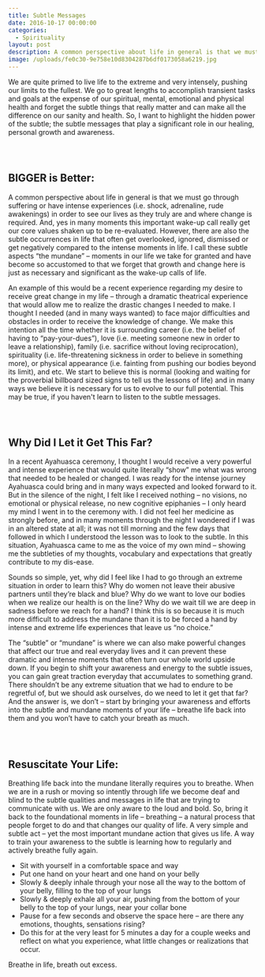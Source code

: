 ```yaml
---
title: Subtle Messages
date: 2016-10-17 00:00:00
categories:
  - Spirituality
layout: post
description: A common perspective about life in general is that we must go through suffering or have intense experiences in order to see our lives as they truly are and where change is required.
image: /uploads/fe0c30-9e758e10d8304287b6df0173058a6219.jpg
---
```



​We are quite primed to live life to the extreme and very intensely, pushing our limits to the fullest. We go to great lengths to accomplish transient tasks and goals at the expense of our spiritual, mental, emotional and physical health and forget the subtle things that really matter and can make all the difference on our sanity and health. So, I want to highlight the hidden power of the subtle; the subtle messages that play a significant role in our healing, personal growth and awareness.

### &nbsp;

## BIGGER is Better:

A common perspective about life in general is that we must go through suffering or have intense experiences (i.e. shock, adrenaline, rude awakenings) in order to see our lives as they truly are and where change is required. And, yes in many moments this important wake-up call really get our core values shaken up to be re-evaluated. However, there are also the subtle occurrences in life that often get overlooked, ignored, dismissed or get negatively compared to the intense moments in life. I call these subtle aspects “the mundane” – moments in our life we take for granted and have become so accustomed to that we forget that growth and change here is just as necessary and significant as the wake-up calls of life.

An example of this would be a recent experience regarding my desire to receive great change in my life – through a dramatic theatrical experience that would allow me to realize the drastic changes I needed to make. I thought I needed (and in many ways wanted) to face major difficulties and obstacles in order to receive the knowledge of change. We make this intention all the time whether it is surrounding career (i.e. the belief of having to “pay-your-dues”), love (i.e. meeting someone new in order to leave a relationship), family (i.e. sacrifice without loving reciprocation), spirituality (i.e. life-threatening sickness in order to believe in something more), or physical appearance (i.e. fainting from pushing our bodies beyond its limit), and etc. We start to believe this is normal (looking and waiting for the proverbial billboard sized signs to tell us the lessons of life) and in many ways we believe it is necessary for us to evolve to our full potential. This may be true, if you haven't learn to listen to the subtle messages.&nbsp;

### &nbsp;

## Why Did I Let it Get This Far?

In a recent Ayahuasca ceremony, I thought I would receive a very powerful and intense experience that would quite literally “show” me what was wrong that needed to be healed or changed. I was ready for the intense journey Ayahuasca could bring and in many ways expected and looked forward to it. But in the silence of the night, I felt like I received nothing – no visions, no emotional or physical release, no new cognitive epiphanies – I only heard my mind I went in to the ceremony with. I did not feel her medicine as strongly before, and in many moments through the night I wondered if I was in an altered state at all; it was not till morning and the few days that followed in which I understood the lesson was to look to the subtle. In this situation, Ayahuasca came to me as the voice of my own mind – showing me the subtleties of my thoughts, vocabulary and expectations that greatly contribute to my dis-ease.

Sounds so simple, yet, why did I feel like I had to go through an extreme situation in order to learn this? Why do women not leave their abusive partners until they’re black and blue? Why do we want to love our bodies when we realize our health is on the line? Why do we wait till we are deep in sadness before we reach for a hand? I think this is so because it is much more difficult to address the mundane than it is to be forced a hand by intense and extreme life experiences that leave us “no choice.”

The “subtle” or “mundane” is where we can also make powerful changes that affect our true and real everyday lives and it can prevent these dramatic and intense moments that often turn our whole world upside down. If you begin to shift your awareness and energy to the subtle issues, you can gain great traction everyday that accumulates to something grand. There shouldn’t be any extreme situation that we had to endure to be regretful of, but we should ask ourselves, do we need to let it get that far? And the answer is, we don’t – start by bringing your awareness and efforts into the subtle and mundane moments of your life – breathe life back into them and you won’t have to catch your breath as much.

### &nbsp;

## Resuscitate Your Life:

Breathing life back into the mundane literally requires you to breathe. When we are in a rush or moving so intently through life we become deaf and blind to the subtle qualities and messages in life that are trying to communicate with us. We are only aware to the loud and bold. So, bring it back to the foundational moments in life – breathing – a natural process that people forget to do and that changes our quality of life. A very simple and subtle act – yet the most important mundane action that gives us life. A way to train your awareness to the subtle is learning how to regularly and actively breathe fully again.

* Sit with yourself in a comfortable space and way
* Put one hand on your heart and one hand on your belly
* Slowly & deeply inhale through your nose all the way to the bottom of your belly, filling to the top of your lungs
* Slowly & deeply exhale all your air, pushing from the bottom of your belly to the top of your lungs, near your collar bone
* Pause for a few seconds and observe the space here – are there any emotions, thoughts, sensations rising?
* Do this for at the very least for 5 minutes a day for a couple weeks and reflect on what you experience, what little changes or realizations that occur.

Breathe in life, breath out excess.&nbsp;
